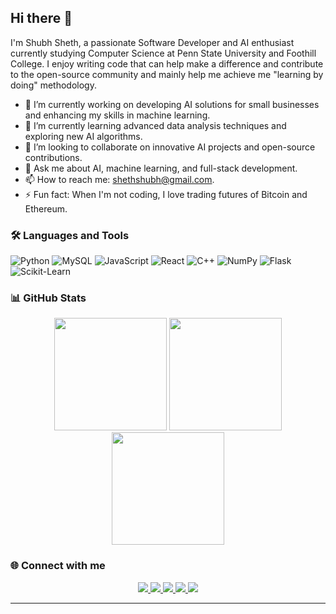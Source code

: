 ## Hi there 👋

I'm Shubh Sheth, a passionate Software Developer and AI enthusiast currently studying Computer Science at Penn State University and Foothill College. I enjoy writing code that can help make a difference and contribute to the open-source community and mainly help me achieve me "learning by doing" methodology.

- 🔭 I’m currently working on developing AI solutions for small businesses and enhancing my skills in machine learning.
- 🌱 I’m currently learning advanced data analysis techniques and exploring new AI algorithms.
- 👯 I’m looking to collaborate on innovative AI projects and open-source contributions.
- 💬 Ask me about AI, machine learning, and full-stack development.
- 📫 How to reach me: shethshubh@gmail.com.
- ⚡ Fun fact: When I'm not coding, I love trading futures of Bitcoin and Ethereum.

### 🛠️ Languages and Tools

![Python](https://img.shields.io/badge/Python-3776AB?style=for-the-badge&logo=python&logoColor=white)
![MySQL](https://img.shields.io/badge/MySQL-4479A1?style=for-the-badge&logo=mysql&logoColor=white)
![JavaScript](https://img.shields.io/badge/JavaScript-F7DF1E?style=for-the-badge&logo=javascript&logoColor=black)
![React](https://img.shields.io/badge/React-20232A?style=for-the-badge&logo=react&logoColor=61DAFB)
![C++](https://img.shields.io/badge/C++-00599C?style=for-the-badge&logo=cplusplus&logoColor=white)
![NumPy](https://img.shields.io/badge/NumPy-013243?style=for-the-badge&logo=numpy&logoColor=white)
![Flask](https://img.shields.io/badge/Flask-000000?style=for-the-badge&logo=flask&logoColor=white)
![Scikit-Learn](https://img.shields.io/badge/Scikit--Learn-F7931E?style=for-the-badge&logo=scikit-learn&logoColor=white)

### 📊 GitHub Stats


<div align="center">
  <img height="180em" src="https://github-readme-stats.vercel.app/api?username=Shubh1810&show_icons=true&hide_border=true&theme=material-palenight&include_all_commits=true&count_private=true"/>
  <img height="180em" src="https://github-readme-streak-stats.herokuapp.com/?user=Shubh1810&hide_border=true&theme=material-palenight"/>
  <img height="180em" src="https://github-readme-stats.vercel.app/api/top-langs/?username=Shubh1810&show_icons=true&hide_border=true&layout=compact&langs_count=8&theme=material-palenight"/>
</div>


### 🌐 Connect with me

<p align="center">
  <a href="https://linkedin.com/in/shubh-sheth" target="_blank">
    <img src="https://img.shields.io/badge/LinkedIn-shubh-sheth-informational?style=flat&logo=linkedin&color=0A66C2"/>
  </a>
  <a href="https://x.com/Shubh_1810" target="_blank">
    <img src="https://img.shields.io/badge/x-@Shubh_1810-informational?style=flat&logo=twitter&color=1DA1F2"/>
  </a>
  <a href="https://instagram.com/shubh.sheth" target="_blank">
    <img src="https://img.shields.io/badge/Instagram-@shubh.sheth-informational?style=flat&logo=instagram&color=E4405F"/>
  </a>
  <a href="https://discord.gg/bluntmachete18" target="_blank">
    <img src="https://img.shields.io/badge/Discord-bluntmachete18-informational?style=flat&logo=discord&color=5865F2"/>
  </a>
  <a href="https://t.me/BluntSF" target="_blank">
    <img src="https://img.shields.io/badge/Telegram-@BluntSF-informational?style=flat&logo=telegram&color=2CA5E0"/>
  </a>
</p>

---
